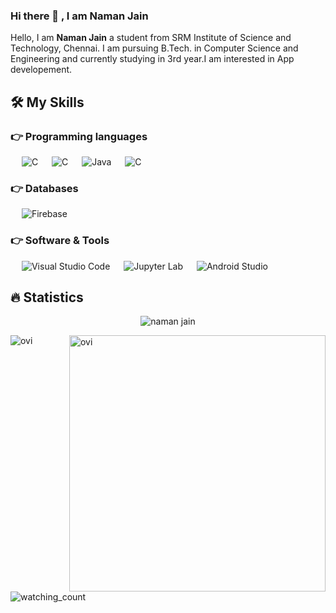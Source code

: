 ### Hi there 👋 , I am Naman Jain

<!--
**namannj15/namannj15** is a ✨ _special_ ✨ repository because its `README.md` (this file) appears on your GitHub profile.

Here are some ideas to get you started:

- 🔭 I’m currently working on ...
- 🌱 I’m currently learning ...
- 👯 I’m looking to collaborate on ...
- 🤔 I’m looking for help with ...
- 💬 Ask me about ...
- 📫 How to reach me: ...
- 😄 Pronouns: ...
- ⚡ Fun fact: ...
-->

<p align="left">
  Hello, I am <b>Naman Jain</b> a student from SRM Institute of Science and Technology, Chennai. I am pursuing B.Tech. in Computer Science and Engineering and currently studying in 3rd year.I am interested in App developement.
  </p>
  
  ## 🛠️ My Skills
  ### 👉 Programming languages
  <p align="left"> 
  &emsp;
     <img alt="C" src="https://img.shields.io/badge/C-00599C?style=for-the-badge&logo=c&logoColor=white">
    &emsp;
     <img alt="C" src="https://img.shields.io/badge/C%2B%2B-00599C?style=for-the-badge&logo=c%2B%2B&logoColor=orange">
    &emsp;
     <img alt="Java" src="https://img.shields.io/badge/Java-ED8B00?style=for-the-badge&logo=java&logoColor=white">
    &emsp;
     <img alt="C" src="https://img.shields.io/badge/Python-14354C?style=for-the-badge&logo=python&logoColor=white">
  </p>
  
  ### 👉 Databases
  <p align="left">
  &emsp;
    <img alt="Firebase" src ="https://img.shields.io/badge/Firebase-%23316192.svg?logo=firebase&logoColor=white">
    </p>

 ### 👉 Software & Tools
   <p align="left">
  &emsp;
  <img alt="Visual Studio Code" src="https://img.shields.io/badge/Visual%20Studio%20Code-0078d7.svg?logo=visual-studio-code&logoColor=white">
    &emsp;
<!--   <img alt="Git" src="https://img.shields.io/badge/Git%20-%23F05033.svg?logo=git&logoColor=white">
  &emsp; -->
  <img alt="Jupyter Lab" src="https://img.shields.io/badge/Jupyter-Lab-orange">
    &emsp;
  <img alt="Android Studio" src="https://img.shields.io/badge/Android-Studio-red">
      </p>
      
 ## 🔥 Statistics
 <p align="center"><img src="https://github-readme-streak-stats.herokuapp.com/?user=namannj15&theme=algolia" alt="naman jain"  /></p>
 <p><img align="left" src="https://github-readme-stats.vercel.app/api/top-langs?username=namannj15&show_icons=true&locale=en&layout=compact&theme=chartreuse-dark" alt="ovi" /></p>
 <p>&nbsp;<img align="right" src="https://github-readme-stats.vercel.app/api?username=namannj15&show_icons=true&locale=en&theme=chartreuse-dark" alt="ovi" width="410" /></p>
 <br><br><br><br><br>
 <p align="left"> 
<img src="https://komarev.com/ghpvc/?username=namannj15&color=brightgreen" alt="watching_count" />
 </p>
